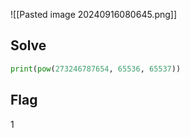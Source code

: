 ![[Pasted image 20240916080645.png]]

## Solve
```python
print(pow(273246787654, 65536, 65537))
```

## Flag
1